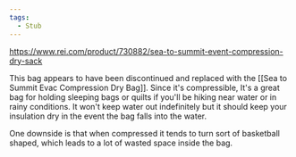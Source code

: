 ```yaml
---
tags:
  - Stub
---
```

https://www.rei.com/product/730882/sea-to-summit-event-compression-dry-sack

This bag appears to have been discontinued and replaced with the [[Sea to Summit Evac Compression Dry Bag]]. Since it's compressible, It's a great bag for holding sleeping bags or quilts if you'll be hiking near water or in rainy conditions. It won't keep water out indefinitely but it should keep your insulation dry in the event the bag falls into the water.

One downside is that when compressed it tends to turn sort of basketball shaped, which leads to a lot of wasted space inside the bag.
